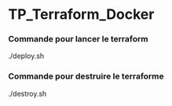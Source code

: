 # TP_Terraform_Docker

### Commande pour lancer le terraform
./deploy.sh

### Commande pour destruire le terraforme
./destroy.sh